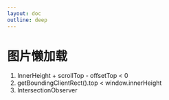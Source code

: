 ```yaml
---
layout: doc
outline: deep
---
```


# 图片懒加载

1. InnerHeight + scrollTop - offsetTop < 0
2. getBoundingClientRect().top < window.innerHeight
3. IntersectionObserver
